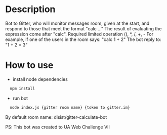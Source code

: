 # Description
Bot to Gitter, who will monitor messages room, given at the start, and respond to those that meet the format "calc ..."
The result of evaluating the expression come after "calc". Required limited operation (), *, /, +, -
For example, if one of the users in the room says:
"calc 1 + 2"
The bot reply to:
"1 + 2 = 3"
# How to use
- install node dependencies 
```sh
  npm install
```
- run bot 
```sh
  node index.js {gitter room name} {token to gitter.im}
```
By default room name: disist/gitter-calculate-bot

PS: This bot was created to UA Web Challenge VIІ
